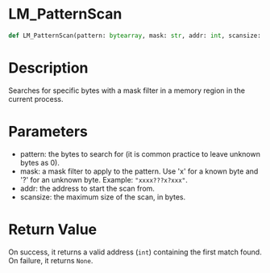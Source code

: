 # LM_PatternScan

```python
def LM_PatternScan(pattern: bytearray, mask: str, addr: int, scansize: int) -> Optional[int]
```

# Description

Searches for specific bytes with a mask filter in a memory region in the current process.

# Parameters

- pattern: the bytes to search for (it is common practice to leave unknown bytes as 0).
- mask: a mask filter to apply to the pattern. Use 'x' for a known byte and '?' for an unknown byte. Example: `"xxxx???x?xxx"`.
- addr: the address to start the scan from.
- scansize: the maximum size of the scan, in bytes.

# Return Value

On success, it returns a valid address (`int`) containing the first match found. On failure, it returns `None`.

